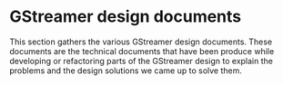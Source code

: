 # GStreamer design documents

This section gathers the various GStreamer design documents.
These documents are the technical documents that have been produce while
developing or refactoring parts of the GStreamer design to explain the
problems and the design solutions we came up to solve them.
